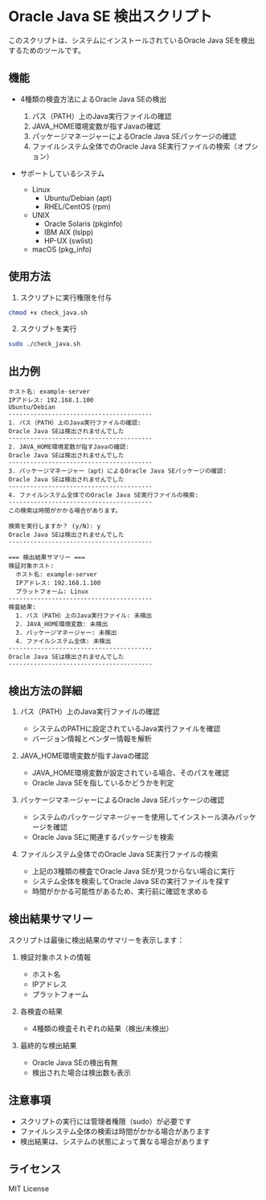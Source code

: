 # Oracle Java SE 検出スクリプト

このスクリプトは、システムにインストールされているOracle Java SEを検出するためのツールです。

## 機能

- 4種類の検査方法によるOracle Java SEの検出
  1. パス（PATH）上のJava実行ファイルの確認
  2. JAVA_HOME環境変数が指すJavaの確認
  3. パッケージマネージャーによるOracle Java SEパッケージの確認
  4. ファイルシステム全体でのOracle Java SE実行ファイルの検索（オプション）

- サポートしているシステム
  - Linux
    - Ubuntu/Debian (apt)
    - RHEL/CentOS (rpm)
  - UNIX
    - Oracle Solaris (pkginfo)
    - IBM AIX (lslpp)
    - HP-UX (swlist)
  - macOS (pkg_info)

## 使用方法

1. スクリプトに実行権限を付与
```bash
chmod +x check_java.sh
```

2. スクリプトを実行
```bash
sudo ./check_java.sh
```

## 出力例

```
ホスト名: example-server
IPアドレス: 192.168.1.100
Ubuntu/Debian
----------------------------------------
1. パス（PATH）上のJava実行ファイルの確認:
Oracle Java SEは検出されませんでした
----------------------------------------
2. JAVA_HOME環境変数が指すJavaの確認:
Oracle Java SEは検出されませんでした
----------------------------------------
3. パッケージマネージャー（apt）によるOracle Java SEパッケージの確認:
Oracle Java SEは検出されませんでした
----------------------------------------
4. ファイルシステム全体でのOracle Java SE実行ファイルの検索:
----------------------------------------
この検索は時間がかかる場合があります。

検索を実行しますか？ (y/N): y
Oracle Java SEは検出されませんでした
----------------------------------------

=== 検出結果サマリー ===
検証対象ホスト:
  ホスト名: example-server
  IPアドレス: 192.168.1.100
  プラットフォーム: Linux
----------------------------------------
検査結果:
  1. パス（PATH）上のJava実行ファイル: 未検出
  2. JAVA_HOME環境変数: 未検出
  3. パッケージマネージャー: 未検出
  4. ファイルシステム全体: 未検出
----------------------------------------
Oracle Java SEは検出されませんでした
----------------------------------------
```

## 検出方法の詳細

1. パス（PATH）上のJava実行ファイルの確認
   - システムのPATHに設定されているJava実行ファイルを確認
   - バージョン情報とベンダー情報を解析

2. JAVA_HOME環境変数が指すJavaの確認
   - JAVA_HOME環境変数が設定されている場合、そのパスを確認
   - Oracle Java SEを指しているかどうかを判定

3. パッケージマネージャーによるOracle Java SEパッケージの確認
   - システムのパッケージマネージャーを使用してインストール済みパッケージを確認
   - Oracle Java SEに関連するパッケージを検索

4. ファイルシステム全体でのOracle Java SE実行ファイルの検索
   - 上記の3種類の検査でOracle Java SEが見つからない場合に実行
   - システム全体を検索してOracle Java SEの実行ファイルを探す
   - 時間がかかる可能性があるため、実行前に確認を求める

## 検出結果サマリー

スクリプトは最後に検出結果のサマリーを表示します：

1. 検証対象ホストの情報
   - ホスト名
   - IPアドレス
   - プラットフォーム

2. 各検査の結果
   - 4種類の検査それぞれの結果（検出/未検出）

3. 最終的な検出結果
   - Oracle Java SEの検出有無
   - 検出された場合は検出数も表示

## 注意事項

- スクリプトの実行には管理者権限（sudo）が必要です
- ファイルシステム全体の検索は時間がかかる場合があります
- 検出結果は、システムの状態によって異なる場合があります

## ライセンス

MIT License
